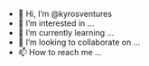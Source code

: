 - 👋 Hi, I’m @kyrosventures
- 👀 I’m interested in ...
- 🌱 I’m currently learning ...
- 💞️ I’m looking to collaborate on ...
- 📫 How to reach me ...

<!---
kyrosventures/kyrosventures is a ✨ special ✨ repository because its `README.md` (this file) appears on your GitHub profile.
You can click the Preview link to take a look at your changes.
--->
